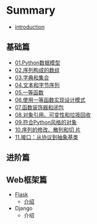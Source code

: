 # Summary

* [introduction](README.md)

## 基础篇

* [01.Python数据模型](ji-chu-pian/01pythonshu-ju-mo-xing.md)
* [02.序列构成的数组](ji-chu-pian/02xu-lie.md)
* [03.字典和集合](ji-chu-pian/03zi-dian-he-ji-he.md)
* [04.文本和字节序列](ji-chu-pian/04wen-ben-he-zi-jie-xu-lie.md)
* [05.一等函数](ji-chu-pian/05yi-deng-han-shu.md)
* [06.使用一等函数实现设计模式](ji-chu-pian/06shi-yong-yi-deng-han-shu-shi-xian-she-ji-mo-shi.md)
* [07.函数装饰器和闭包](ji-chu-pian/07han-shu-zhuang-shi-qi-he-bi-bao.md)
* [08.对象引用、可变性和垃圾回收 ](ji-chu-pian/08dui-xiang-yin-yong-3001-ke-bian-xing-he-la-ji-hui-shou.md)
* [09.符合Python风格的对象](ji-chu-pian/09fu-he-python-de-dui-xiang.md)
* [10.序列的修改、散列和切 片](ji-chu-pian/10xu-lie-de-xiu-gai-3001-san-lie-he-qie-pian.md)
* [11.接口：从协议到抽象基类](ji-chu-pian/11jie-kou-ff1a-cong-xie-yi-dao-chou-xiang-ji-lei.md)

## 进阶篇

## Web框架篇

* [Flask](webkuang-jia-pian/flask.md)
  * [介绍](webkuang-jia-pian/jie-shao.md)
* Django
  * 介绍

